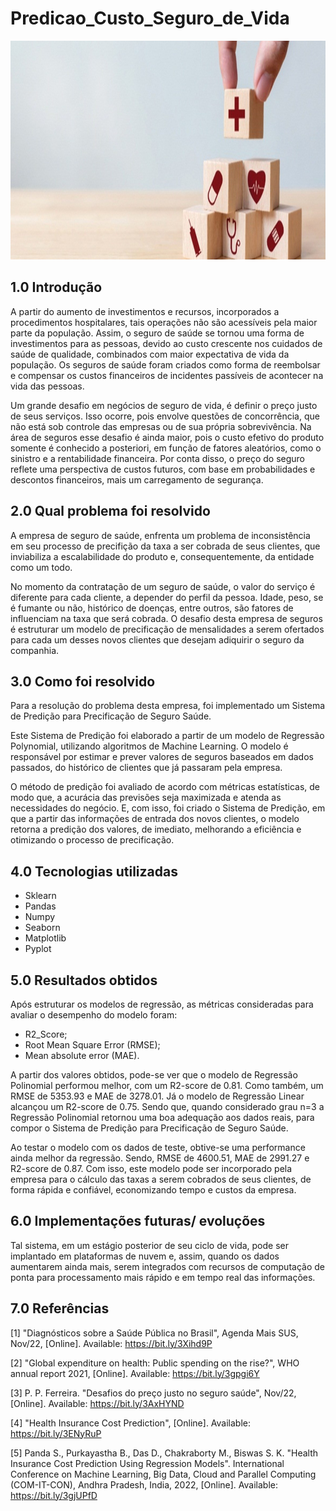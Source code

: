 # Predicao_Custo_Seguro_de_Vida

<p align="center">
  <img width="650" height="350" src="https://github.com/Rafael-Salomao/Predicao_Custo_Seguro_de_Vida/blob/9acb7eeb8e543fe1a9ee4d7ffa7bbd2fcfb3341f/seguro-de-vida-entenda-como-funciona-e-quais-as-suas-principais-coberturas.jpg">
</p>

## 1.0 Introdução

A partir do aumento de investimentos e recursos, incorporados a procedimentos hospitalares, tais operações não são acessíveis pela maior parte da população. Assim, o seguro de saúde se tornou uma forma de investimentos para as pessoas, devido ao custo crescente nos cuidados de saúde de qualidade, combinados com maior expectativa de vida da população. Os seguros de saúde foram criados como forma de reembolsar e compensar os custos financeiros de incidentes passíveis de acontecer na vida das pessoas.

Um grande desafio em negócios de seguro de vida, é definir o preço justo de seus serviços. Isso ocorre, pois envolve questões de concorrência, que não está sob controle das empresas ou de sua própria sobrevivência. Na área de seguros esse desafio é ainda maior, pois o custo efetivo do produto somente é conhecido a posteriori, em função de fatores aleatórios, como o sinistro e a rentabilidade financeira. Por conta disso, o preço do seguro reflete uma perspectiva de custos futuros, com base em probabilidades e descontos financeiros, mais um carregamento de segurança.

## 2.0 Qual problema foi resolvido

A empresa de seguro de saúde, enfrenta um problema de inconsistência em seu processo de precifição da taxa a ser cobrada de seus clientes, que inviabiliza a escalabilidade do produto e, consequentemente, da entidade como um todo.

No momento da contratação de um seguro de saúde, o valor do serviço é diferente para cada cliente, a depender do perfil da pessoa. Idade, peso, se é fumante ou não, histórico de doenças, entre outros, são fatores de influenciam na taxa que será cobrada. O desafio desta empresa de seguros é estruturar um modelo de precificação de mensalidades a serem ofertados para cada um desses novos clientes que desejam adiquirir o seguro da companhia.

## 3.0 Como foi resolvido

Para a resolução do problema desta empresa, foi implementado um Sistema de Predição para Precificação de Seguro Saúde.

Este Sistema de Predição foi elaborado a partir de um modelo de Regressão Polynomial, utilizando algoritmos de Machine Learning. O modelo é responsável por estimar e prever valores de seguros baseados em dados passados, do histórico de clientes que já passaram pela empresa.

O método de predição foi avaliado de acordo com métricas estatísticas, de modo que, a acurácia das previsões seja maximizada e atenda as necessidades do negócio. E, com isso, foi criado o Sistema de Predição, em que a partir das informações de entrada dos novos clientes, o modelo retorna a predição dos valores, de imediato, melhorando a eficiência e otimizando o processo de precificação.

## 4.0 Tecnologias utilizadas

- Sklearn
- Pandas
- Numpy
- Seaborn
- Matplotlib
- Pyplot

## 5.0 Resultados obtidos

Após estruturar os modelos de regressão, as métricas consideradas para avaliar o desempenho do modelo foram:

- R2_Score;
- Root Mean Square Error (RMSE);
- Mean absolute error (MAE).

A partir dos valores obtidos, pode-se ver que o modelo de Regressão Polinomial performou melhor, com um R2-score de 0.81. Como também, um RMSE de 5353.93 e MAE de 3278.01. Já o modelo de Regressão Linear alcançou um R2-score de 0.75. Sendo que, quando considerado grau n=3 a Regressão Polinomial retornou uma boa adequação aos dados reais, para compor o Sistema de Predição para Precificação de Seguro Saúde.

Ao testar o modelo com os dados de teste, obtive-se uma performance ainda melhor da regressão. Sendo, RMSE de 4600.51, MAE de 2991.27 e R2-score de 0.87. Com isso, este modelo pode ser incorporado pela empresa para o cálculo das taxas a serem cobrados de seus clientes, de forma rápida e confiável, economizando tempo e custos da empresa.

## 6.0 Implementações futuras/ evoluções

Tal sistema, em um estágio posterior de seu ciclo de vida, pode ser implantado em plataformas de nuvem e, assim, quando os dados aumentarem ainda mais, serem integrados com recursos de computação de ponta para processamento mais rápido e em tempo real das informações.

## 7.0 Referências

[1] "Diagnósticos sobre a Saúde Pública no Brasil", Agenda Mais SUS, Nov/22, [Online]. Available: https://bit.ly/3Xihd9P

[2] "Global expenditure on health: Public spending on the rise?", WHO annual report 2021, [Online]. Available: https://bit.ly/3gpgi6Y

[3] P. P. Ferreira. "Desafios do preço justo no seguro saúde", Nov/22, [Online]. Available: https://bit.ly/3AxHYND

[4] "Health Insurance Cost Prediction", [Online]. Available: https://bit.ly/3ENyRuP

[5] Panda S., Purkayastha B., Das D., Chakraborty M., Biswas S. K. "Health Insurance Cost Prediction Using Regression Models". International Conference on Machine Learning, Big Data, Cloud and Parallel Computing (COM-IT-CON), Andhra Pradesh, India, 2022, [Online]. Available: https://bit.ly/3gjUPfD
